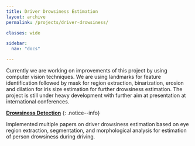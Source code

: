 ```yaml
---
title: Driver Drowsiness Estimation
layout: archive
permalink: /projects/driver-drowsiness/

classes: wide

sidebar:
  nav: "docs"

---
```


Currently we are working on improvements of this project by using computer vision techniques. We are using landmarks for feature identification followed by mask for region extraction, binarization, erosion and dilation for iris size estimation for further drowsiness estimation. The project is still under heavy development with further aim at presentation at international conferences. 


<i class="fab fa-fw fa-github"></i> [**Drowsiness Detection**](https://github.com/kurshakuz/drowsiness_detection)
{: .notice--info}

Implemented multiple papers on driver drowsiness estimation based on eye region extraction, segmentation, and morphological analysis for estimation of person drowsiness during driving.